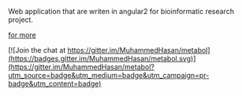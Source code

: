 Web application that are writen in angular2 for bioinformatic research project. 

[for more](http://biodb.sehir.edu.tr/Home/Project/2)


[![Join the chat at https://gitter.im/MuhammedHasan/metabol](https://badges.gitter.im/MuhammedHasan/metabol.svg)](https://gitter.im/MuhammedHasan/metabol?utm_source=badge&utm_medium=badge&utm_campaign=pr-badge&utm_content=badge)